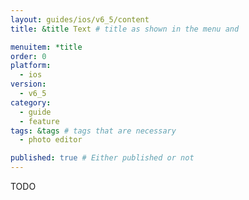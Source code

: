 ```yaml
---
layout: guides/ios/v6_5/content
title: &title Text # title as shown in the menu and 

menuitem: *title
order: 0
platform:
  - ios
version:
  - v6_5
category: 
  - guide
  - feature
tags: &tags # tags that are necessary
  - photo editor 

published: true # Either published or not 
---
```


TODO
